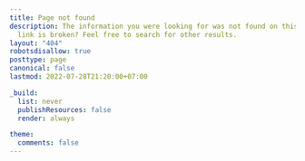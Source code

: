 ```yaml
---
title: Page not found
description: The information you were looking for was not found on this website. Maybe the
  link is broken? Feel free to search for other results.
layout: "404"
robotsdisallow: true
posttype: page
canonical: false
lastmod: 2022-07-28T21:20:00+07:00

_build:
  list: never
  publishResources: false
  render: always

theme:
  comments: false
---
```

